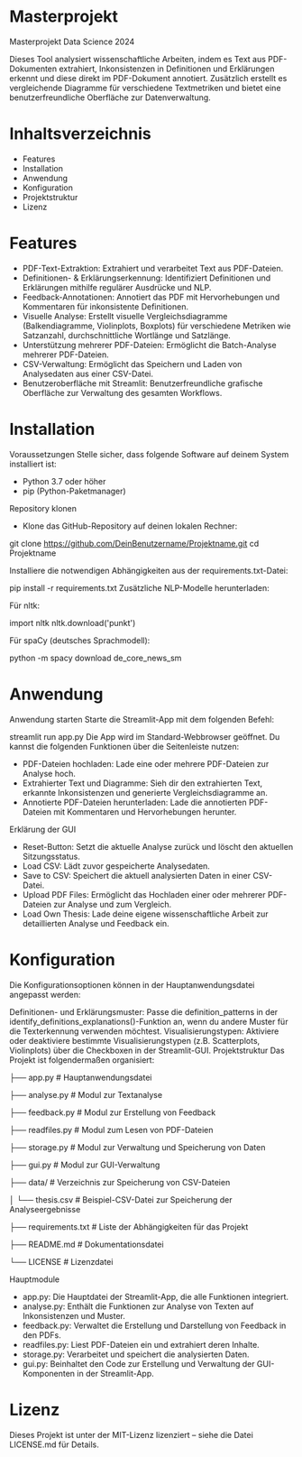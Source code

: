 # Masterprojekt
 Masterprojekt Data Science 2024

Dieses Tool analysiert wissenschaftliche Arbeiten, indem es Text aus PDF-Dokumenten extrahiert, Inkonsistenzen in Definitionen und Erklärungen erkennt und diese direkt im PDF-Dokument annotiert. Zusätzlich erstellt es vergleichende Diagramme für verschiedene Textmetriken und bietet eine benutzerfreundliche Oberfläche zur Datenverwaltung.

# Inhaltsverzeichnis
- Features
- Installation
- Anwendung
- Konfiguration
- Projektstruktur
- Lizenz

# Features
- PDF-Text-Extraktion: Extrahiert und verarbeitet Text aus PDF-Dateien.
- Definitionen- & Erklärungserkennung: Identifiziert Definitionen und Erklärungen mithilfe regulärer Ausdrücke und NLP.
- Feedback-Annotationen: Annotiert das PDF mit Hervorhebungen und Kommentaren für inkonsistente Definitionen.
- Visuelle Analyse: Erstellt visuelle Vergleichsdiagramme (Balkendiagramme, Violinplots, Boxplots) für verschiedene Metriken wie Satzanzahl, durchschnittliche Wortlänge und Satzlänge.
- Unterstützung mehrerer PDF-Dateien: Ermöglicht die Batch-Analyse mehrerer PDF-Dateien.
- CSV-Verwaltung: Ermöglicht das Speichern und Laden von Analysedaten aus einer CSV-Datei.
- Benutzeroberfläche mit Streamlit: Benutzerfreundliche grafische Oberfläche zur Verwaltung des gesamten Workflows.

# Installation
Voraussetzungen
Stelle sicher, dass folgende Software auf deinem System installiert ist:
- Python 3.7 oder höher
- pip (Python-Paketmanager)

Repository klonen
- Klone das GitHub-Repository auf deinen lokalen Rechner:

git clone https://github.com/DeinBenutzername/Projektname.git
cd Projektname

Installiere die notwendigen Abhängigkeiten aus der requirements.txt-Datei:

pip install -r requirements.txt
Zusätzliche NLP-Modelle herunterladen:

Für nltk:

import nltk
nltk.download('punkt')

Für spaCy (deutsches Sprachmodell):

python -m spacy download de_core_news_sm

# Anwendung
Anwendung starten
Starte die Streamlit-App mit dem folgenden Befehl:

streamlit run app.py
Die App wird im Standard-Webbrowser geöffnet. Du kannst die folgenden Funktionen über die Seitenleiste nutzen:

- PDF-Dateien hochladen: Lade eine oder mehrere PDF-Dateien zur Analyse hoch.
- Extrahierter Text und Diagramme: Sieh dir den extrahierten Text, erkannte Inkonsistenzen und generierte Vergleichsdiagramme an.
- Annotierte PDF-Dateien herunterladen: Lade die annotierten PDF-Dateien mit Kommentaren und Hervorhebungen herunter.

Erklärung der GUI
- Reset-Button: Setzt die aktuelle Analyse zurück und löscht den aktuellen Sitzungsstatus.
- Load CSV: Lädt zuvor gespeicherte Analysedaten.
- Save to CSV: Speichert die aktuell analysierten Daten in einer CSV-Datei.
- Upload PDF Files: Ermöglicht das Hochladen einer oder mehrerer PDF-Dateien zur Analyse und zum Vergleich.
- Load Own Thesis: Lade deine eigene wissenschaftliche Arbeit zur detaillierten Analyse und Feedback ein.

# Konfiguration
Die Konfigurationsoptionen können in der Hauptanwendungsdatei angepasst werden:

Definitionen- und Erklärungsmuster: Passe die definition_patterns in der identify_definitions_explanations()-Funktion an, wenn du andere Muster für die Texterkennung verwenden möchtest.
Visualisierungstypen: Aktiviere oder deaktiviere bestimmte Visualisierungstypen (z.B. Scatterplots, Violinplots) über die Checkboxen in der Streamlit-GUI.
Projektstruktur
Das Projekt ist folgendermaßen organisiert:


├── app.py                     # Hauptanwendungsdatei

├── analyse.py                 # Modul zur Textanalyse

├── feedback.py                # Modul zur Erstellung von Feedback

├── readfiles.py               # Modul zum Lesen von PDF-Dateien

├── storage.py                 # Modul zur Verwaltung und Speicherung von Daten

├── gui.py                     # Modul zur GUI-Verwaltung

├── data/                      # Verzeichnis zur Speicherung von CSV-Dateien

│   └── thesis.csv             # Beispiel-CSV-Datei zur Speicherung der Analyseergebnisse

├── requirements.txt           # Liste der Abhängigkeiten für das Projekt

├── README.md                  # Dokumentationsdatei

└── LICENSE                    # Lizenzdatei

Hauptmodule
- app.py: Die Hauptdatei der Streamlit-App, die alle Funktionen integriert.
- analyse.py: Enthält die Funktionen zur Analyse von Texten auf Inkonsistenzen und Muster.
- feedback.py: Verwaltet die Erstellung und Darstellung von Feedback in den PDFs.
- readfiles.py: Liest PDF-Dateien ein und extrahiert deren Inhalte.
- storage.py: Verarbeitet und speichert die analysierten Daten.
- gui.py: Beinhaltet den Code zur Erstellung und Verwaltung der GUI-Komponenten in der Streamlit-App.

# Lizenz
Dieses Projekt ist unter der MIT-Lizenz lizenziert – siehe die Datei LICENSE.md für Details.

